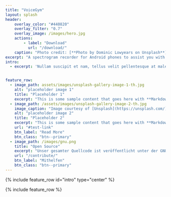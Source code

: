 ```yaml
---
title: "VoiceGym"
layout: splash
header:
    overlay_color: "#440820"
    overlay_filter: "0.7"
    overlay_image: /images/hero.jpg
    actions:
        - label: "Download" 
          url: "/download/"
    caption: "Photo credit: [**Photo by Dominic Lowyears on Unsplash**](https://unsplash.com)"
excerpt: "A spectrogram recorder for Android phones to assist you with your voice training."
intro: 
  - excerpt: 'Nullam suscipit et nam, tellus velit pellentesque at malesuada, enim eaque. Quis nulla, netus tempor in diam gravida tincidunt, *proin faucibus* voluptate felis id sollicitudin. Centered with `type="center"`'


feature_row:
  - image_path: assets/images/unsplash-gallery-image-1-th.jpg
    alt: "placeholder image 1"
    title: "Placeholder 1"
    excerpt: "This is some sample content that goes here with **Markdown** formatting."
  - image_path: /assets/images/unsplash-gallery-image-2-th.jpg
    image_caption: "Image courtesy of [Unsplash](https://unsplash.com/)"
    alt: "placeholder image 2"
    title: "Placeholder 2"
    excerpt: "This is some sample content that goes here with **Markdown** formatting."
    url: "#test-link"
    btn_label: "Read More"
    btn_class: "btn--primary"
  - image_path: /images/gnu.png
    title: "Open Source"
    excerpt: "Unser gesamter Quellcode ist veröffentlicht unter der GNU General Public License (Version 3.0). Ihr seid eingeladen mit Ideen, Verbesserungsvorschläge oder gar Codebeiträgen mitzuhelfen."
    url: "/contribute/"
    btn_label: "Mithelfen"
    btn_class: "btn--primary"
---
```


{% include feature_row id="intro" type="center" %}

{% include feature_row %}
